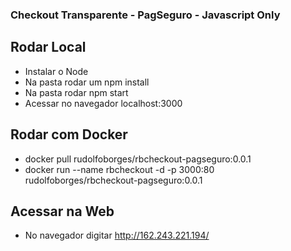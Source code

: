 ### Checkout Transparente - PagSeguro - Javascript Only

## Rodar Local
* Instalar o Node
* Na pasta rodar um npm install
* Na pasta rodar npm start
* Acessar no navegador localhost:3000

## Rodar com Docker
* docker pull rudolfoborges/rbcheckout-pagseguro:0.0.1
* docker run --name rbcheckout -d -p 3000:80 rudolfoborges/rbcheckout-pagseguro:0.0.1

## Acessar na Web
* No navegador digitar http://162.243.221.194/
